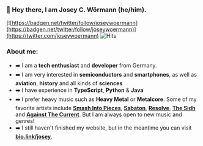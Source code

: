 ### 👋 Hey there, I am Josey C. Wörmann (he/him).
[![https://badgen.net/twitter/follow/joseywoermann](https://badgen.net/twitter/follow/joseywoermann)](https://twitter.com/joseywoermann) ![Hits](https://hits.link/hits?url=https://github.com/joseywoermann&label=visits&bgRight=1D93DC)

### About me:

- ➡️ I am a **tech enthusiast** and **developer** from Germany.
- ➡️ I am very interested in **semiconductors** and **smartphones**, as well as **aviation**, **history** and all kinds of **sciences**
- ➡️ I have experience in **TypeScript**, **Python** & **Java**
- ➡️ I prefer heavy music such as **Heavy Metal** or **Metalcore**. Some of my favorite artists include [**Smash Into Pieces**](https://open.spotify.com/artist/2vhrwzjf9H3icunkVFi9tq), [**Sabaton**](https://open.spotify.com/artist/3o2dn2O0FCVsWDFSh8qxgG), [**Resolve**](https://open.spotify.com/artist/52tIYMYQgBbgOFIJHaOPxY), [**The Sidh**](https://open.spotify.com/artist/3boYI1yAlZAm5NmtCitCFj) and [**Against The Current**](https://open.spotify.com/artist/6yhD1KjhLxIETFF7vIRf8B). But I am always open to new music and genres!
- ➡️ I still haven't finished my website, but in the meantime you can visit [**bio.link/josey**](https://bio.link/josey).

<!--

<br>

[![Discord Presence](https://lanyard-profile-readme.vercel.app/api/586206645592391711?bg=0D1117)](https://discord.com/users/586206645592391711)
-->
